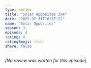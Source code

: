 ```yaml
---
type: series
title: "Solar Opposites 3x4"
date: "2022-07-31T18:37:22"
name: "Solar Opposites"
season: 3
episode: 4
rating: 4
ratingEmoji: ⭐️⭐️⭐️⭐️
share: false
---
```


*[No review was written for this episode]*
